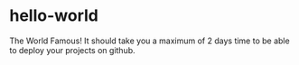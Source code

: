# hello-world
The World Famous!
It should take you a maximum of 2 days time to be able to deploy your projects on github.
